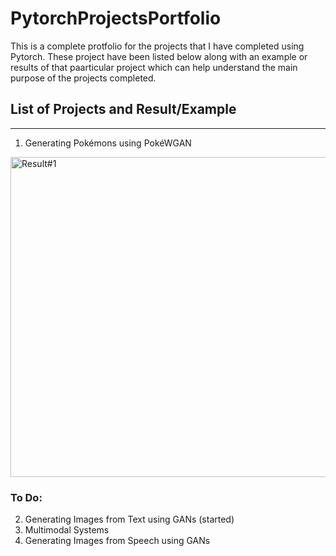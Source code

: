 # PytorchProjectsPortfolio

This is a complete protfolio for the projects that I have completed using Pytorch. These project have been listed below along with an example or results of that paarticular project which can help understand the main purpose of the projects completed.

## List of Projects and Result/Example
-----
1. Generating Pokémons using PokéWGAN

<img src="https://github.com/AnshMittal1811/PytorchProjectsPortfolio/blob/master/Pok%C3%A9WGAN%20using%20Pytorch/Source/fake_images-2620.png" alt="Result#1" width="512"/>

### To Do:
2. Generating Images from Text using GANs (started)
3. Multimodal Systems
4. Generating Images from Speech using GANs

